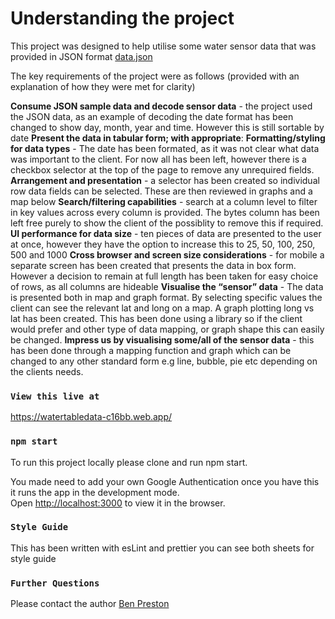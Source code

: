 # Understanding the project

This project was designed to help utilise some water sensor data that was provided in JSON format [data.json](https://github.com/BenPreston/river_sensor_data/blob/main/src/data/data.json)

The key requirements of the project were as follows (provided with an explanation of how they were met for clarity)

**Consume JSON sample data and decode sensor data** - the project used the JSON data, as an example of decoding the date format has been changed to show day, month, year and time. However this is still sortable by date
**Present the data in tabular form; with appropriate**: 
**Formatting/styling for data types** - The date has been formated, as it was not clear what data was important to the client. For now all has been left, however there is a checkbox selector at the top of the page to remove any unrequired fields.
**Arrangement and presentation** - a selector has been created so individual row data fields can be selected. These are then reviewed in graphs and a map below
**Search/filtering capabilities** - search at a column level to filter in key values across every column is provided. The bytes column has been left free purely to show the client of the possiblity to remove this if required.
**UI performance for data size** - ten pieces of data are presented to the user at once, however they have the option to increase this to 25, 50, 100, 250, 500 and 1000
**Cross browser and screen size considerations** - for mobile a separate screen has been created that presents the data in box form. However a decision to remain at full length has been taken for easy choice of rows, as all columns are hideable
**Visualise the “sensor” data** - The data is presented both in map and graph format. By selecting specific values the client can see the relevant lat and long on a map. A graph plotting long vs lat has been  created. This has been done using a library so if the client would prefer and other type of data mapping, or graph shape this can easily be changed.
**Impress us by visualising some/all of the sensor data** - this has been done through a mapping function and graph which can be changed to any other standard form e.g line, bubble, pie etc depending on the clients needs.

### `View this live at`
https://watertabledata-c16bb.web.app/

### `npm start`

To run this project locally please clone and run npm start. 

You made need to add your own Google Authentication once you have this it runs the app in the development mode.\
Open [http://localhost:3000](http://localhost:3000) to view it in the browser.

### `Style Guide`

This has been written with esLint and prettier you can see both sheets for style guide

### `Further Questions`

Please contact the author [Ben Preston](hi@benpreston.net)